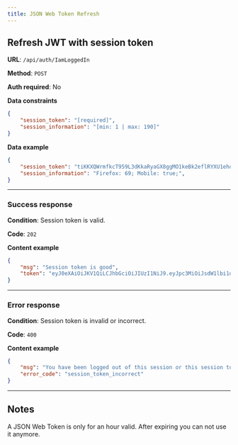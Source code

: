 ```yaml
---
title: JSON Web Token Refresh
---
```


## Refresh JWT with session token
**URL**: `/api/auth/IamLoggedIn`

**Method**: `POST`

**Auth required**: No

**Data constraints**
```json
{
    "session_token": "[required]",
    "session_information": "[min: 1 | max: 190]"
}
```

**Data example**
```json
{
    "session_token": "tiKKXQWrmfkcT959L3dKkaRyaGX8ggMO1keBk2eflRYXU1eho9kBlG5bQZqOnAsS",
    "session_information": "Firefox: 69; Mobile: true;",
}
```

---
### Success response
**Condition**: Session token is valid.

**Code**: `202`

**Content example**
```json
{
    "msg": "Session token is good",
    "token": "eyJ0eXAiOiJKV1QiLCJhbGciOiJIUzI1NiJ9.eyJpc3MiOiJsdW1lbi1qd3QiLCJzdWIiOjMzLCJpYXQiOjE1NjkyNTY4MDIsImV4cCI6MTU2OTI2MDQwMn0.yJkDgViK04A3QQySQ7bqFmEGbZk9vsq2sLlb1qYzI4g"
}
```

---
### Error response
**Condition**: Session token is invalid or incorrect.

**Code**: `400`

**Content example**
```json
{
    "msg": "You have been logged out of this session or this session token is incorrect",
    "error_code": "session_token_incorrect"
}
```


---
## Notes
A JSON Web Token is only for an hour valid. After expiring you can not use it anymore.